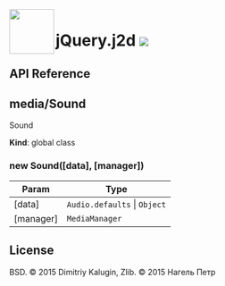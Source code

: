 <img src="https://github.com/fsggs/jquery.j2d/blob/0.2.0-dev/src/img/logo.png?raw=true" align="left" width="80"/>
<h1 align="left">jQuery.j2d <a href="https://www.versioneye.com/user/projects/56afa5f63d82b9003761dfc8">
    <img src="https://www.versioneye.com/user/projects/56afa5f63d82b9003761dfc8/badge.svg?style=flat"/></a></h1>


## API Reference

<a name="media/Sound"></a>

## media/Sound
Sound

**Kind**: global class  
<a name="new_media/Sound_new"></a>

### new Sound([data], [manager])

| Param | Type |
| --- | --- |
| [data] | <code>Audio.defaults</code> &#124; <code>Object</code> | 
| [manager] | <code>MediaManager</code> | 


## License

BSD. © 2015 Dimitriy Kalugin, Zlib. © 2015 Нагель Петр

